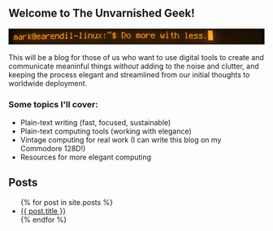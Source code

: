 ## Welcome to The Unvarnished Geek!


![Sometimes simpler is better](/assets/terminal.png)

This will be a blog for those of us who want to use digital tools to create and communicate meaninful things *without* adding to the noise and clutter, and keeping the process elegant and streamlined from our initial thoughts to worldwide deployment.

### Some topics I'll cover:

- Plain-text writing (fast, focused, sustainable)
- Plain-text computing tools (working with elegance)
- Vintage computing for real work (I can write this blog on my Commodore 128D!)
- Resources for more elegant computing

## Posts

<ul>
  {% for post in site.posts %}
    <li>
      <a href="{{ post.url }}">{{ post.title }}</a>
    </li>
  {% endfor %}
</ul>


